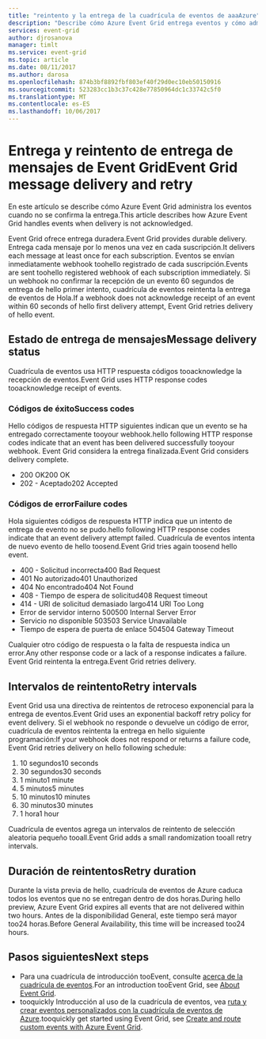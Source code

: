 ```yaml
---
title: "reintento y la entrega de la cuadrícula de eventos de aaaAzure"
description: "Describe cómo Azure Event Grid entrega eventos y cómo administra los mensajes no entregados."
services: event-grid
author: djrosanova
manager: timlt
ms.service: event-grid
ms.topic: article
ms.date: 08/11/2017
ms.author: darosa
ms.openlocfilehash: 874b3bf8892fbf803ef40f29d0ec10eb50150916
ms.sourcegitcommit: 523283cc1b3c37c428e77850964dc1c33742c5f0
ms.translationtype: MT
ms.contentlocale: es-ES
ms.lasthandoff: 10/06/2017
---
```

# <a name="event-grid-message-delivery-and-retry"></a><span data-ttu-id="6c440-103">Entrega y reintento de entrega de mensajes de Event Grid</span><span class="sxs-lookup"><span data-stu-id="6c440-103">Event Grid message delivery and retry</span></span> 

<span data-ttu-id="6c440-104">En este artículo se describe cómo Azure Event Grid administra los eventos cuando no se confirma la entrega.</span><span class="sxs-lookup"><span data-stu-id="6c440-104">This article describes how Azure Event Grid handles events when delivery is not acknowledged.</span></span>

<span data-ttu-id="6c440-105">Event Grid ofrece entrega duradera.</span><span class="sxs-lookup"><span data-stu-id="6c440-105">Event Grid provides durable delivery.</span></span> <span data-ttu-id="6c440-106">Entrega cada mensaje por lo menos una vez en cada suscripción.</span><span class="sxs-lookup"><span data-stu-id="6c440-106">It delivers each message at least once for each subscription.</span></span> <span data-ttu-id="6c440-107">Eventos se envían inmediatamente webhook toohello registrado de cada suscripción.</span><span class="sxs-lookup"><span data-stu-id="6c440-107">Events are sent toohello registered webhook of each subscription immediately.</span></span> <span data-ttu-id="6c440-108">Si un webhook no confirmar la recepción de un evento 60 segundos de entrega de hello primer intento, cuadrícula de eventos reintenta la entrega de eventos de Hola.</span><span class="sxs-lookup"><span data-stu-id="6c440-108">If a webhook does not acknowledge receipt of an event within 60 seconds of hello first delivery attempt, Event Grid retries delivery of hello event.</span></span>

## <a name="message-delivery-status"></a><span data-ttu-id="6c440-109">Estado de entrega de mensajes</span><span class="sxs-lookup"><span data-stu-id="6c440-109">Message delivery status</span></span>

<span data-ttu-id="6c440-110">Cuadrícula de eventos usa HTTP respuesta códigos tooacknowledge la recepción de eventos.</span><span class="sxs-lookup"><span data-stu-id="6c440-110">Event Grid uses HTTP response codes tooacknowledge receipt of events.</span></span> 

### <a name="success-codes"></a><span data-ttu-id="6c440-111">Códigos de éxito</span><span class="sxs-lookup"><span data-stu-id="6c440-111">Success codes</span></span>

<span data-ttu-id="6c440-112">Hello códigos de respuesta HTTP siguientes indican que un evento se ha entregado correctamente tooyour webhook.</span><span class="sxs-lookup"><span data-stu-id="6c440-112">hello following HTTP response codes indicate that an event has been delivered successfully tooyour webhook.</span></span> <span data-ttu-id="6c440-113">Event Grid considera la entrega finalizada.</span><span class="sxs-lookup"><span data-stu-id="6c440-113">Event Grid considers delivery complete.</span></span>

- <span data-ttu-id="6c440-114">200 OK</span><span class="sxs-lookup"><span data-stu-id="6c440-114">200 OK</span></span>
- <span data-ttu-id="6c440-115">202 - Aceptado</span><span class="sxs-lookup"><span data-stu-id="6c440-115">202 Accepted</span></span>

### <a name="failure-codes"></a><span data-ttu-id="6c440-116">Códigos de error</span><span class="sxs-lookup"><span data-stu-id="6c440-116">Failure codes</span></span>

<span data-ttu-id="6c440-117">Hola siguientes códigos de respuesta HTTP indica que un intento de entrega de evento no se pudo.</span><span class="sxs-lookup"><span data-stu-id="6c440-117">hello following HTTP response codes indicate that an event delivery attempt failed.</span></span> <span data-ttu-id="6c440-118">Cuadrícula de eventos intenta de nuevo evento de hello toosend.</span><span class="sxs-lookup"><span data-stu-id="6c440-118">Event Grid tries again toosend hello event.</span></span> 

- <span data-ttu-id="6c440-119">400 - Solicitud incorrecta</span><span class="sxs-lookup"><span data-stu-id="6c440-119">400 Bad Request</span></span>
- <span data-ttu-id="6c440-120">401 No autorizado</span><span class="sxs-lookup"><span data-stu-id="6c440-120">401 Unauthorized</span></span>
- <span data-ttu-id="6c440-121">404 No encontrado</span><span class="sxs-lookup"><span data-stu-id="6c440-121">404 Not Found</span></span>
- <span data-ttu-id="6c440-122">408 - Tiempo de espera de solicitud</span><span class="sxs-lookup"><span data-stu-id="6c440-122">408 Request timeout</span></span>
- <span data-ttu-id="6c440-123">414 - URI de solicitud demasiado largo</span><span class="sxs-lookup"><span data-stu-id="6c440-123">414 URI Too Long</span></span>
- <span data-ttu-id="6c440-124">Error de servidor interno 500</span><span class="sxs-lookup"><span data-stu-id="6c440-124">500 Internal Server Error</span></span>
- <span data-ttu-id="6c440-125">Servicio no disponible 503</span><span class="sxs-lookup"><span data-stu-id="6c440-125">503 Service Unavailable</span></span>
- <span data-ttu-id="6c440-126">Tiempo de espera de puerta de enlace 504</span><span class="sxs-lookup"><span data-stu-id="6c440-126">504 Gateway Timeout</span></span>

<span data-ttu-id="6c440-127">Cualquier otro código de respuesta o la falta de respuesta indica un error.</span><span class="sxs-lookup"><span data-stu-id="6c440-127">Any other response code or a lack of a response indicates a failure.</span></span> <span data-ttu-id="6c440-128">Event Grid reintenta la entrega.</span><span class="sxs-lookup"><span data-stu-id="6c440-128">Event Grid retries delivery.</span></span> 

## <a name="retry-intervals"></a><span data-ttu-id="6c440-129">Intervalos de reintento</span><span class="sxs-lookup"><span data-stu-id="6c440-129">Retry intervals</span></span>

<span data-ttu-id="6c440-130">Event Grid usa una directiva de reintentos de retroceso exponencial para la entrega de eventos.</span><span class="sxs-lookup"><span data-stu-id="6c440-130">Event Grid uses an exponential backoff retry policy for event delivery.</span></span> <span data-ttu-id="6c440-131">Si el webhook no responde o devuelve un código de error, cuadrícula de eventos reintenta la entrega en hello siguiente programación:</span><span class="sxs-lookup"><span data-stu-id="6c440-131">If your webhook does not respond or returns a failure code, Event Grid retries delivery on hello following schedule:</span></span>

1. <span data-ttu-id="6c440-132">10 segundos</span><span class="sxs-lookup"><span data-stu-id="6c440-132">10 seconds</span></span>
2. <span data-ttu-id="6c440-133">30 segundos</span><span class="sxs-lookup"><span data-stu-id="6c440-133">30 seconds</span></span>
3. <span data-ttu-id="6c440-134">1 minuto</span><span class="sxs-lookup"><span data-stu-id="6c440-134">1 minute</span></span>
4. <span data-ttu-id="6c440-135">5 minutos</span><span class="sxs-lookup"><span data-stu-id="6c440-135">5 minutes</span></span>
5. <span data-ttu-id="6c440-136">10 minutos</span><span class="sxs-lookup"><span data-stu-id="6c440-136">10 minutes</span></span>
6. <span data-ttu-id="6c440-137">30 minutos</span><span class="sxs-lookup"><span data-stu-id="6c440-137">30 minutes</span></span>
7. <span data-ttu-id="6c440-138">1 hora</span><span class="sxs-lookup"><span data-stu-id="6c440-138">1 hour</span></span>

<span data-ttu-id="6c440-139">Cuadrícula de eventos agrega un intervalos de reintento de selección aleatoria pequeño tooall.</span><span class="sxs-lookup"><span data-stu-id="6c440-139">Event Grid adds a small randomization tooall retry intervals.</span></span>

## <a name="retry-duration"></a><span data-ttu-id="6c440-140">Duración de reintentos</span><span class="sxs-lookup"><span data-stu-id="6c440-140">Retry duration</span></span>

<span data-ttu-id="6c440-141">Durante la vista previa de hello, cuadrícula de eventos de Azure caduca todos los eventos que no se entregan dentro de dos horas.</span><span class="sxs-lookup"><span data-stu-id="6c440-141">During hello preview, Azure Event Grid expires all events that are not delivered within two hours.</span></span> <span data-ttu-id="6c440-142">Antes de la disponibilidad General, este tiempo será mayor too24 horas.</span><span class="sxs-lookup"><span data-stu-id="6c440-142">Before General Availability, this time will be increased too24 hours.</span></span> 

## <a name="next-steps"></a><span data-ttu-id="6c440-143">Pasos siguientes</span><span class="sxs-lookup"><span data-stu-id="6c440-143">Next steps</span></span>

* <span data-ttu-id="6c440-144">Para una cuadrícula de introducción tooEvent, consulte [acerca de la cuadrícula de eventos](overview.md).</span><span class="sxs-lookup"><span data-stu-id="6c440-144">For an introduction tooEvent Grid, see [About Event Grid](overview.md).</span></span>
* <span data-ttu-id="6c440-145">tooquickly Introducción al uso de la cuadrícula de eventos, vea [ruta y crear eventos personalizados con la cuadrícula de eventos de Azure](custom-event-quickstart.md).</span><span class="sxs-lookup"><span data-stu-id="6c440-145">tooquickly get started using Event Grid, see [Create and route custom events with Azure Event Grid](custom-event-quickstart.md).</span></span>
